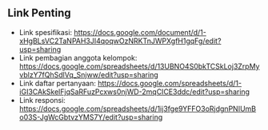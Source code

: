 ## Link Penting
* Link spesifikasi: https://docs.google.com/document/d/1-xHgBLsVC2TaNPAH3JI4qoqwOzNRKTnJWPXgfH1gqFg/edit?usp=sharing
* Link pembagian anggota kelompok: https://docs.google.com/spreadsheets/d/13UBNO4S0bkTCSkLoj3ZrpMyvblzY7fQhSdlVq_Snjww/edit?usp=sharing
* Link daftar pertanyaan: https://docs.google.com/spreadsheets/d/1-iGI3CAkSkelFjqSaRFuzPcxws0njWD-2mqCICE3ddc/edit?usp=sharing
* Link responsi: https://docs.google.com/spreadsheets/d/1ij3fge9YFFO3oRjdgnPNIUmBo03S-JgWcGbtvzYMS7Y/edit?usp=sharing
